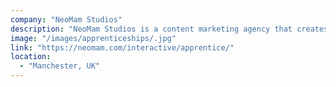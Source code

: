 ```yaml
---
company: "NeoMam Studios"
description: "NeoMam Studios is a content marketing agency that creates stunning visual content for its clients."
image: "/images/apprenticeships/.jpg"
link: "https://neomam.com/interactive/apprentice/"
location:
  - "Manchester, UK"
---
```

